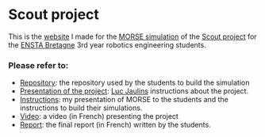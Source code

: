 # Scout project
This is the [website](http://nicolaje.github.io/morse-scout) I made for the [MORSE simulation](https://www.openrobots.org/morse/doc/latest/morse.html) of the [Scout project](https://www.ensta-bretagne.fr/jaulin/mer2015_projet_start.pdf) for the [ENSTA Bretagne](http://www.ensta-bretagne.fr) 3rd year robotics engineering students.

### Please refer to:
- [Repository](http://github.com/nicolaje/morse-scout/): the repository used by the students to build the simulation
- [Presentation of the project](https://www.ensta-bretagne.fr/jaulin/mer2015_projet_start.pdf): [Luc Jaulins](https://www.ensta-bretagne.fr/jaulin/) instructions about the project.
- [Instructions](http://nicolaje.github.io/morse-scout): my presentation of MORSE to the students and the instructions to build their simulations.
- [Video](http://youtu.be/ATPabRHz0LA): a video (in French) presenting the project
- [Report](https://www.ensta-bretagne.fr/jaulin/mer2015_projet.pdf): the final report (in French) written by the students.
